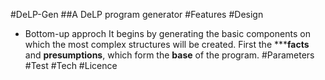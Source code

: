 #DeLP-Gen
##A DeLP program generator
#Features
#Design
- Bottom-up approch
It begins by generating the basic components on which the most complex structures will be created. First the *****facts** and **presumptions**, which form the **base** of the program.
#Parameters
#Test
#Tech
#Licence
